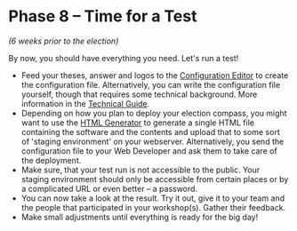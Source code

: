 # Phase 8 – Time for a Test

*(6 weeks prior to the election)*

By now, you should have everything you need. Let's run a test!

- Feed your theses, answer and logos to the [Configuration
  Editor](../configurator/version-1/configuration-editor.html) to create the configuration file.
  Alternatively, you can write the configuration file yourself, though that requires some technical
  background. More information in the [Technical Guide](../technical/overview.html).
- Depending on how you plan to deploy your election compass, you might want to use the [HTML
  Generator](../configurator/version-1/html-generator.html) to generate a single HTML file
  containing the software and the contents and upload that to some sort of 'staging environment' on
  your webserver. Alternatively, you send the configuration file to your Web Developer and ask them
  to take care of the deployment.
- Make sure, that your test run is not accessible to the public. Your staging environment should
  only be accessible from certain places or by a complicated URL or even better – a password.
- You can now take a look at the result. Try it out, give it to your team and the people that
  participated in your workshop(s). Gather their feedback.
- Make small adjustments until everything is ready for the big day!